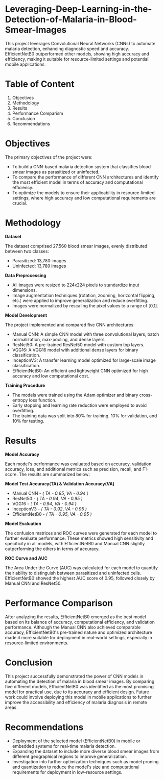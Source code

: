 # Leveraging-Deep-Learning-in-the-Detection-of-Malaria-in-Blood-Smear-Images
This project leverages Convolutional Neural Networks (CNNs) to automate malaria detection, enhancing diagnostic speed and accuracy. EfficientNetB0 outperformed other models, showing high accuracy and efficiency, making it suitable for resource-limited settings and potential mobile applications.
# Table of Content
1. Objectives
2. Methodology
3. Results
4. Performance Comparism
5. Conclusion
6. Recommendations

# Objectives
The primary objectives of the project were:
* To build a CNN-based malaria detection system that classifies blood smear images as parasitized or uninfected.
* To compare the performance of different CNN architectures and identify the most efficient model in terms of accuracy and computational efficiency.
* To optimize the models to ensure their applicability in resource-limited settings, where high accuracy and low computational requirements are crucial.

# Methodology
**Dataset**

The dataset comprised 27,560 blood smear images, evenly distributed between two classes:
* Parasitized: 13,780 images
* Uninfected: 13,780 images

**Data Preprocessing**

* All images were resized to 224x224 pixels to standardize input dimensions.
* Image augmentation techniques (rotation, zooming, horizontal flipping, etc.) were applied to improve generalization and reduce overfitting.
* Images were normalized by rescaling the pixel values to a range of [0,1].

**Model Development**

The project implemented and compared five CNN architectures:
* Manual CNN: A simple CNN model with three convolutional layers, batch normalization, max-pooling, and dense layers.
* ResNet50: A pre-trained ResNet50 model with custom top layers.
* VGG16: A VGG16 model with additional dense layers for binary classification.
* InceptionV3: A transfer learning model optimized for large-scale image classification.
* EfficientNetB0: An efficient and lightweight CNN optimized for high accuracy and low computational cost.

**Training Procedure**

* The models were trained using the Adam optimizer and binary cross-entropy loss function.
* Early stopping and learning rate reduction were employed to avoid overfitting.
* The training data was split into 80% for training, 10% for validation, and 10% for testing.

# Results

**Model Accuracy**

Each model's performance was evaluated based on accuracy, validation accuracy, loss, and additional metrics such as precision, recall, and F1-score. The results are summarized below:

**Model Test Accuracy(TA) & Validation Accuracy(VA)**
* Manual CNN - *( TA - 0.95*, *VA -  0.94 )*
* ResNet50 - *( TA - 0.94*, *VA - 0.95 )*
* VGG16 - *( TA - 0.94*, *VA - 0.94 )*
* InceptionV3 - *( TA - 0.92*, *VA - 0.95 )*
* EfficientNetB0 - *( TA - 0.95*,  *VA - 0.95 )*

**Model Evaluation**

The confusion matrices and ROC curves were generated for each model to further evaluate performance. These metrics showed high sensitivity and specificity in all models, with EfficientNetB0 and Manual CNN slightly outperforming the others in terms of accuracy.

**ROC Curve and AUC**

The Area Under the Curve (AUC) was calculated for each model to quantify their ability to distinguish between parasitized and uninfected cells. EfficientNetB0 showed the highest AUC score of 0.95, followed closely by Manual CNN and ResNet50.

# Performance Comparison

After analyzing the results, EfficientNetB0 emerged as the best model based on its balance of accuracy, computational efficiency, and validation performance. Although the Manual CNN also achieved comparable accuracy, EfficientNetB0's pre-trained nature and optimized architecture made it more suitable for deployment in real-world settings, especially in resource-limited environments.

# Conclusion

This project successfully demonstrated the power of CNN models in automating the detection of malaria in blood smear images. By comparing five different models, EfficientNetB0 was identified as the most promising model for practical use, due to its accuracy and efficient design. Future work could involve deploying this model in mobile applications to further improve the accessibility and efficiency of malaria diagnosis in remote areas.

# Recommendations

* Deployment of the selected model (EfficientNetB0) in mobile or embedded systems for real-time malaria detection.
* Expanding the dataset to include more diverse blood smear images from different geographical regions to improve generalization.
* Investigation into further optimization techniques such as model pruning and quantization to reduce the model's size and computational requirements for deployment in low-resource settings.
